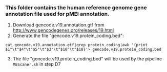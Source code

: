 ### This folder contains the human reference genome gene annotation file used for pMEI annotation.

1. Download gencode.v19.annotation.gtf from <http://www.gencodegenes.org/releases/19.html>
2. Generate the file "gencode.v19.protein_coding.bed":

`cat gencode.v19.annotation.gtf|grep protein_coding|awk '{print $1"\t"$4"\t"$5"\t"$3"\t"$10"\t"$18}'> gencode.v19.protein_coding.bed`

3. The file "gencode.v19.protein_coding.bed" will be used by the pipeline `MEScaner.sh` in step D7
